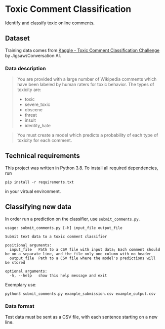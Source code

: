 # Toxic Comment Classification

Identify and classify toxic online comments.


## Dataset

Training data comes from 
[Kaggle - Toxic Comment Classification Challenge](https://www.kaggle.com/c/jigsaw-toxic-comment-classification-challenge/overview) 
by Jigsaw/Conversation AI.

### Data description

> You are provided with a large number of Wikipedia comments which have been labeled by human raters for toxic behavior. The types of toxicity are:
>
>* toxic
>* severe_toxic
>* obscene
>* threat
>* insult
>* identity_hate

>You must create a model which predicts a probability of each type of toxicity for each comment.

## Technical requirements

This project was written in Python 3.8. To install all required dependencies, run

```
pip install -r requirements.txt
```

in your virtual environment.


## Classifying new data

In order run a prediction on the classifier, use `submit_comments.py`.

```
usage: submit_comments.py [-h] input_file output_file

Submit text data to a toxic comment classifier

positional arguments:
  input_file   Path to a CSV file with input data; Each comment should be on a separate line, and the file only one column with no header
  output_file  Path to a CSV file where the model's predictions will be stored

optional arguments:
  -h, --help   show this help message and exit
```

Exemplary use:
```
python3 submit_comments.py example_submission.csv example_output.csv
```

### Data format

Test data must be sent as a CSV file, with each sentence starting on a new line.
